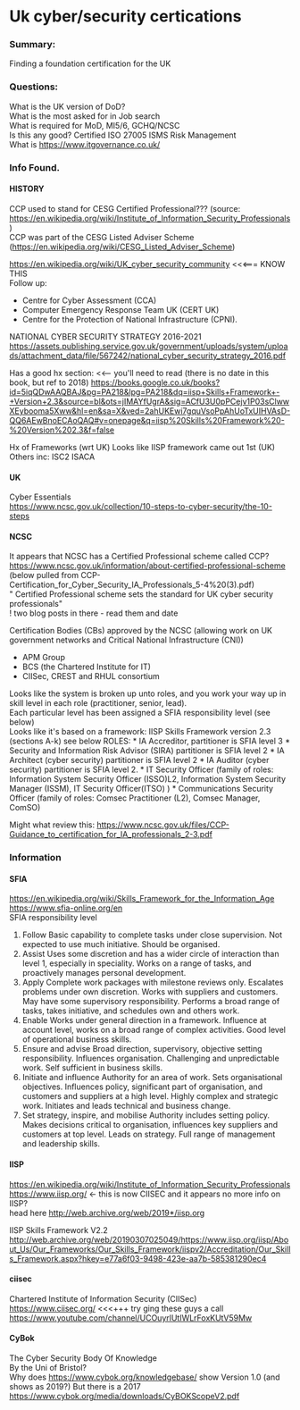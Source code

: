 # Uk cyber/security certications

### Summary:
Finding a foundation certification for the UK  

### Questions:  
What is the UK version of DoD?  
What is the most asked for in Job search  
What is required for MoD, MI5/6, GCHQ/NCSC  
Is this any good? Certified ISO 27005 ISMS Risk Management  
What is https://www.itgovernance.co.uk/  

### Info Found.  

#### HISTORY  
CCP used to  stand for CESG Certified Professional???  (source: https://en.wikipedia.org/wiki/Institute_of_Information_Security_Professionals)  
CCP was part of the CESG Listed Adviser Scheme (https://en.wikipedia.org/wiki/CESG_Listed_Adviser_Scheme)  

https://en.wikipedia.org/wiki/UK_cyber_security_community   <<<=== KNOW THIS  
Follow up:  
- Centre for Cyber Assessment (CCA)  
- Computer Emergency Response Team UK (CERT UK)
- Centre for the Protection of National Infrastructure (CPNI).

NATIONAL CYBER SECURITY STRATEGY 2016-2021  
https://assets.publishing.service.gov.uk/government/uploads/system/uploads/attachment_data/file/567242/national_cyber_security_strategy_2016.pdf  

Has a good hx section:  <<-- you'll need to read  (there is no date in this book, but ref to 2018)
https://books.google.co.uk/books?id=5iqQDwAAQBAJ&pg=PA218&lpg=PA218&dq=iisp+Skills+Framework+-+Version+2.3&source=bl&ots=jIMAYfUgrA&sig=ACfU3U0pPCejv1P03sClwwXEybooma5Xww&hl=en&sa=X&ved=2ahUKEwi7gquVsoPpAhUoTxUIHVAsD-QQ6AEwBnoECAoQAQ#v=onepage&q=iisp%20Skills%20Framework%20-%20Version%202.3&f=false  

Hx of Frameworks (wrt UK)
Looks like IISP framework came out 1st (UK)
Others inc: ISC2  ISACA

#### UK 
Cyber Essentials  
https://www.ncsc.gov.uk/collection/10-steps-to-cyber-security/the-10-steps   

#### NCSC  
It appears that NCSC has a Certified Professional scheme called CCP?  
https://www.ncsc.gov.uk/information/about-certified-professional-scheme  
(below pulled from  CCP-Certification_for_Cyber_Security_IA_Professionals_5-4%20(3).pdf)  
" Certified Professional scheme sets the standard for UK cyber security professionals"  
! two blog posts in there - read them and date  

Certification Bodies (CBs) approved by the NCSC  (allowing work on UK government networks and Critical National Infrastructure (CNI))
- APM Group
- BCS (the Chartered Institute for IT)
- CIISec, CREST and RHUL consortium

Looks like the system is broken up unto roles, and you work your way up in skill  level in each role (practitioner, senior, lead).  
Each particular level has been assigned a SFIA responsibility level (see below)  
Looks like it's based on a framework: IISP Skills Framework version 2.3 (sections A-k) see below
ROLES: 
	* IA Accreditor, partitioner is SFIA level 3
	* Security and Information Risk Advisor (SIRA) partitioner is SFIA level 2
	* IA Architect (cyber security) partitioner is SFIA level 2
	* IA Auditor (cyber security) partitioner is SFIA level 2.
	* IT Security Officer (family of roles: Information System Security Officer (ISSO)L2, Information System Security Manager (ISSM), IT Security Officer(ITSO)  )
	* Communications Security Officer (family of roles: Comsec Practitioner (L2), Comsec Manager, ComSO)
	
Might what review this:
https://www.ncsc.gov.uk/files/CCP-Guidance_to_certification_for_IA_professionals_2-3.pdf


### Information  
#### SFIA  
https://en.wikipedia.org/wiki/Skills_Framework_for_the_Information_Age  
https://www.sfia-online.org/en  
SFIA responsibility level  
1. Follow
Basic capability to complete tasks under close supervision. Not expected to use much initiative. Should be organised.
2. Assist
Uses some discretion and has a wider circle of interaction than level 1, especially in speciality. Works on a range of tasks, and proactively manages personal development.
3. Apply
Complete work packages with milestone reviews only. Escalates problems under own discretion. Works with suppliers and customers. May have some supervisory responsibility. Performs a broad range of tasks, takes initiative, and schedules own and others work.
4. Enable
Works under general direction in a framework. Influence at account level, works on a broad range of complex activities. Good level of operational business skills.
5. Ensure and advise
Broad direction, supervisory, objective setting responsibility. Influences organisation. Challenging and unpredictable work. Self sufficient in business skills.
6. Initiate and influence
Authority for an area of work. Sets organisational objectives. Influences policy, significant part of organisation, and customers and suppliers at a high level. Highly complex and strategic work. Initiates and leads technical and business change.
7. Set strategy, inspire, and mobilise
Authority includes setting policy. Makes decisions critical to organisation, influences key suppliers and customers at top level. Leads on strategy. Full range of management and leadership skills.

#### IISP  
https://en.wikipedia.org/wiki/Institute_of_Information_Security_Professionals  
https://www.iisp.org/  <-  this is now CIISEC and it appears no more info on IISP?  
head here http://web.archive.org/web/2019*/iisp.org  

IISP Skills Framework V2.2
http://web.archive.org/web/20190307025049/https://www.iisp.org/iisp/About_Us/Our_Frameworks/Our_Skills_Framework/iispv2/Accreditation/Our_Skills_Framework.aspx?hkey=e77a6f03-9498-423e-aa7b-585381290ec4

#### ciisec  
Chartered Institute of Information Security (CIISec)  
https://www.ciisec.org/           <<<+++  try ging these guys a call  
https://www.youtube.com/channel/UCOuyrlUtIWLrFoxKUtV59Mw  

#### CyBok
The Cyber Security Body Of Knowledge  
By the Uni of Bristol?  
Why does https://www.cybok.org/knowledgebase/   show Version 1.0   (and shows as 2019?)
But there is a 2017   https://www.cybok.org/media/downloads/CyBOKScopeV2.pdf
